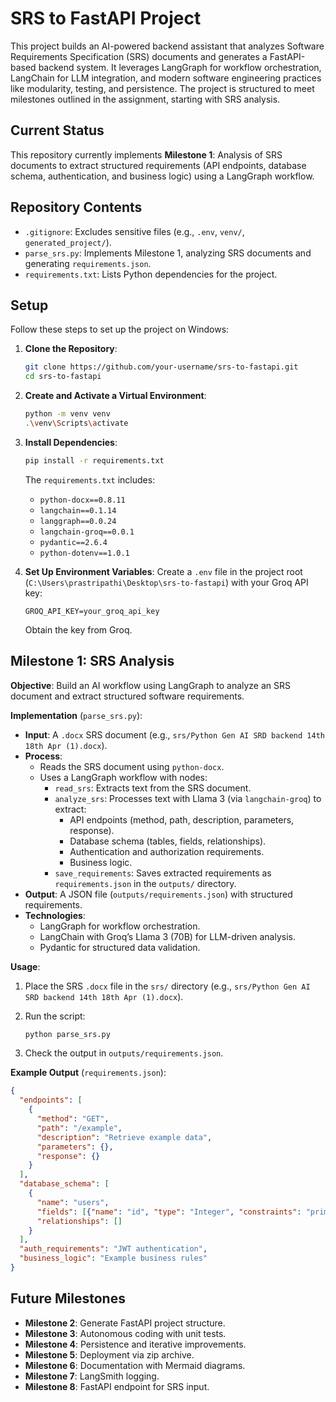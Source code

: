 # SRS to FastAPI Project

This project builds an AI-powered backend assistant that analyzes Software Requirements Specification (SRS) documents and generates a FastAPI-based backend system. It leverages LangGraph for workflow orchestration, LangChain for LLM integration, and modern software engineering practices like modularity, testing, and persistence. The project is structured to meet milestones outlined in the assignment, starting with SRS analysis.

## Current Status

This repository currently implements **Milestone 1**: Analysis of SRS documents to extract structured requirements (API endpoints, database schema, authentication, and business logic) using a LangGraph workflow.

## Repository Contents

- `.gitignore`: Excludes sensitive files (e.g., `.env`, `venv/`, `generated_project/`).
- `parse_srs.py`: Implements Milestone 1, analyzing SRS documents and generating `requirements.json`.
- `requirements.txt`: Lists Python dependencies for the project.

## Setup

Follow these steps to set up the project on Windows:

1. **Clone the Repository**:

   ```bash
   git clone https://github.com/your-username/srs-to-fastapi.git
   cd srs-to-fastapi
   ```

2. **Create and Activate a Virtual Environment**:

   ```bash
   python -m venv venv
   .\venv\Scripts\activate
   ```

3. **Install Dependencies**:

   ```bash
   pip install -r requirements.txt
   ```

   The `requirements.txt` includes:

   - `python-docx==0.8.11`
   - `langchain==0.1.14`
   - `langgraph==0.0.24`
   - `langchain-groq==0.0.1`
   - `pydantic==2.6.4`
   - `python-dotenv==1.0.1`

4. **Set Up Environment Variables**: Create a `.env` file in the project root (`C:\Users\prastripathi\Desktop\srs-to-fastapi`) with your Groq API key:

   ```
   GROQ_API_KEY=your_groq_api_key
   ```

   Obtain the key from Groq.

## Milestone 1: SRS Analysis

**Objective**: Build an AI workflow using LangGraph to analyze an SRS document and extract structured software requirements.

**Implementation** (`parse_srs.py`):

- **Input**: A `.docx` SRS document (e.g., `srs/Python Gen AI SRD backend 14th 18th Apr (1).docx`).
- **Process**:
  - Reads the SRS document using `python-docx`.
  - Uses a LangGraph workflow with nodes:
    - `read_srs`: Extracts text from the SRS document.
    - `analyze_srs`: Processes text with Llama 3 (via `langchain-groq`) to extract:
      - API endpoints (method, path, description, parameters, response).
      - Database schema (tables, fields, relationships).
      - Authentication and authorization requirements.
      - Business logic.
    - `save_requirements`: Saves extracted requirements as `requirements.json` in the `outputs/` directory.
- **Output**: A JSON file (`outputs/requirements.json`) with structured requirements.
- **Technologies**:
  - LangGraph for workflow orchestration.
  - LangChain with Groq’s Llama 3 (70B) for LLM-driven analysis.
  - Pydantic for structured data validation.

**Usage**:

1. Place the SRS `.docx` file in the `srs/` directory (e.g., `srs/Python Gen AI SRD backend 14th 18th Apr (1).docx`).

2. Run the script:

   ```bash
   python parse_srs.py
   ```

3. Check the output in `outputs/requirements.json`.

**Example Output** (`requirements.json`):

```json
{
  "endpoints": [
    {
      "method": "GET",
      "path": "/example",
      "description": "Retrieve example data",
      "parameters": {},
      "response": {}
    }
  ],
  "database_schema": [
    {
      "name": "users",
      "fields": [{"name": "id", "type": "Integer", "constraints": "primary_key"}],
      "relationships": []
    }
  ],
  "auth_requirements": "JWT authentication",
  "business_logic": "Example business rules"
}
```

## Future Milestones

- **Milestone 2**: Generate FastAPI project structure.
- **Milestone 3**: Autonomous coding with unit tests.
- **Milestone 4**: Persistence and iterative improvements.
- **Milestone 5**: Deployment via zip archive.
- **Milestone 6**: Documentation with Mermaid diagrams.
- **Milestone 7**: LangSmith logging.
- **Milestone 8**: FastAPI endpoint for SRS input.
